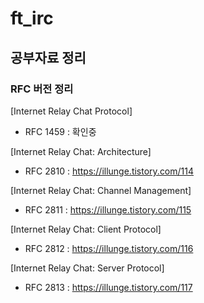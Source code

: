 # ft_irc

## 공부자료 정리
### RFC 버전 정리

[Internet Relay Chat Protocol]
  - RFC 1459 : 확인중
  
[Internet Relay Chat: Architecture]
  - RFC 2810 : https://illunge.tistory.com/114
  
[Internet Relay Chat: Channel Management]
  - RFC 2811 : https://illunge.tistory.com/115
  
[Internet Relay Chat: Client Protocol]
  - RFC 2812 : https://illunge.tistory.com/116
  
[Internet Relay Chat: Server Protocol]
  - RFC 2813 : https://illunge.tistory.com/117

